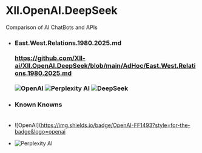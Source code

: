 # Xll.OpenAI.DeepSeek
Comparison of AI ChatBots and APIs

- ### East.West.Relations.1980.2025.md<br><br> https://github.com/Xll-ai/Xll.OpenAI.DeepSeek/blob/main/AdHoc/East.West.Relations.1980.2025.md<br> <br>![OpenAI](https://img.shields.io/badge/OpenAI-412991?style=for-the-badge&logo=openai&logoColor=white) ![Perplexity AI](https://img.shields.io/badge/Perplexity%20AI-232A45?style=for-the-badge&logo=perplexity&logoColor=white) ![DeepSeek](https://img.shields.io/badge/DeepSeek-1E90FF?style=for-the-badge&logo=deepseek&logoColor=white)


- ### Known Knowns <br><br> 

- ![OpenAI](https://img.shields.io/badge/OpenAI-FF1493?style=for-the-badge&logo=openai




- ![Perplexity AI](https://img.shields.io/badge/Perplexity%20AI-FF8C00?style=for-the-badge&logo=perplexity&logoColor=white)

